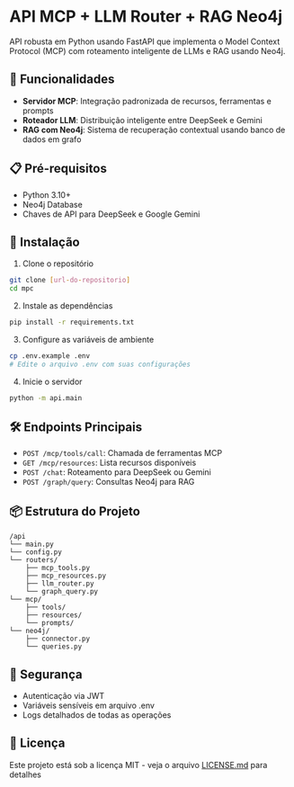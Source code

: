 # API MCP + LLM Router + RAG Neo4j

API robusta em Python usando FastAPI que implementa o Model Context Protocol (MCP) com roteamento inteligente de LLMs e RAG usando Neo4j.

## 🚀 Funcionalidades

- **Servidor MCP**: Integração padronizada de recursos, ferramentas e prompts
- **Roteador LLM**: Distribuição inteligente entre DeepSeek e Gemini
- **RAG com Neo4j**: Sistema de recuperação contextual usando banco de dados em grafo

## 📋 Pré-requisitos

- Python 3.10+
- Neo4j Database
- Chaves de API para DeepSeek e Google Gemini

## 🔧 Instalação

1. Clone o repositório
```bash
git clone [url-do-repositorio]
cd mpc
```

2. Instale as dependências
```bash
pip install -r requirements.txt
```

3. Configure as variáveis de ambiente
```bash
cp .env.example .env
# Edite o arquivo .env com suas configurações
```

4. Inicie o servidor
```bash
python -m api.main
```

## 🛠️ Endpoints Principais

- `POST /mcp/tools/call`: Chamada de ferramentas MCP
- `GET /mcp/resources`: Lista recursos disponíveis
- `POST /chat`: Roteamento para DeepSeek ou Gemini
- `POST /graph/query`: Consultas Neo4j para RAG

## 📦 Estrutura do Projeto

```
/api
└── main.py
└── config.py
└── routers/
    ├── mcp_tools.py
    ├── mcp_resources.py
    ├── llm_router.py
    └── graph_query.py
└── mcp/
    ├── tools/
    ├── resources/
    └── prompts/
└── neo4j/
    ├── connector.py
    └── queries.py
```

## 🔐 Segurança

- Autenticação via JWT
- Variáveis sensíveis em arquivo .env
- Logs detalhados de todas as operações

## 📄 Licença

Este projeto está sob a licença MIT - veja o arquivo [LICENSE.md](LICENSE.md) para detalhes 